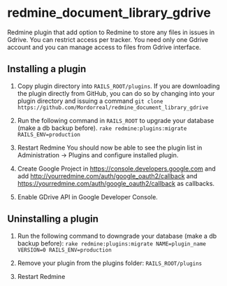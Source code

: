 # redmine_document_library_gdrive
Redmine plugin that add option to Redmine to store any files in issues in Gdrive. You can restrict access per tracker. You need only one Gdrive account and you can manage access to files from Gdrive interface.

## Installing a plugin
1. Copy plugin directory into `RAILS_ROOT/plugins`. If you are downloading the plugin directly from GitHub, you can do so by changing into your plugin directory and issuing a command 
`git clone https://github.com/Mordorreal/redmine_document_library_gdrive`

2. Run the following command in `RAILS_ROOT` to upgrade your database (make a db backup before).
`rake redmine:plugins:migrate RAILS_ENV=production`

3. Restart Redmine
You should now be able to see the plugin list in Administration -> Plugins and configure installed plugin.

4. Create Google Project in https://console.developers.google.com and add http://yourredmine.com/auth/google_oauth2/callback and https://yourredmine.com/auth/google_oauth2/callback as callbacks.

5. Enable GDrive API in Google Developer Console.

## Uninstalling a plugin
1. Run the following command to downgrade your database (make a db backup before):
`rake redmine:plugins:migrate NAME=plugin_name VERSION=0 RAILS_ENV=production`

2. Remove your plugin from the plugins folder: `RAILS_ROOT/plugins`

3. Restart Redmine
